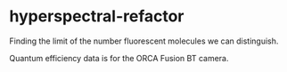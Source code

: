 # hyperspectral-refactor
Finding the limit of the number fluorescent molecules we can distinguish.

Quantum efficiency data is for the ORCA Fusion BT camera.